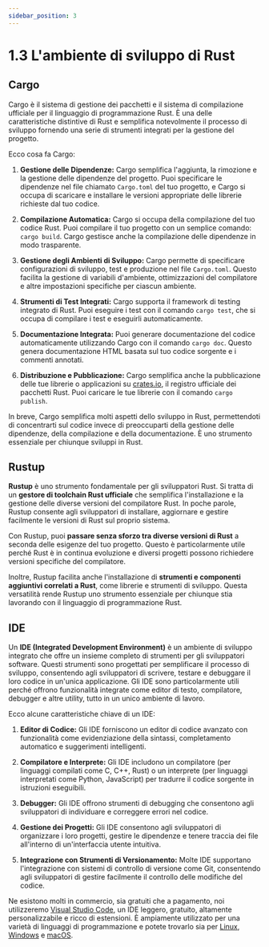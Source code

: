 ```yaml
---
sidebar_position: 3
---
```


# 1.3 L'ambiente di sviluppo di Rust
## Cargo
Cargo è il sistema di gestione dei pacchetti e il sistema di compilazione ufficiale per il linguaggio di programmazione Rust. È una delle caratteristiche distintive di Rust e semplifica notevolmente il processo di sviluppo fornendo una serie di strumenti integrati per la gestione del progetto.

Ecco cosa fa Cargo:

1. **Gestione delle Dipendenze:** Cargo semplifica l'aggiunta, la rimozione e la gestione delle dipendenze del progetto. Puoi specificare le dipendenze nel file chiamato `Cargo.toml` del tuo progetto, e Cargo si occupa di scaricare e installare le versioni appropriate delle librerie richieste dal tuo codice.

2. **Compilazione Automatica:** Cargo si occupa della compilazione del tuo codice Rust. Puoi compilare il tuo progetto con un semplice comando: `cargo build`. Cargo gestisce anche la compilazione delle dipendenze in modo trasparente.

3. **Gestione degli Ambienti di Sviluppo:** Cargo permette di specificare configurazioni di sviluppo, test e produzione nel file `Cargo.toml`. Questo facilita la gestione di variabili d'ambiente, ottimizzazioni del compilatore e altre impostazioni specifiche per ciascun ambiente.

4. **Strumenti di Test Integrati:** Cargo supporta il framework di testing integrato di Rust. Puoi eseguire i test con il comando `cargo test`, che si occupa di compilare i test e eseguirli automaticamente.

5. **Documentazione Integrata:** Puoi generare documentazione del codice automaticamente utilizzando Cargo con il comando `cargo doc`. Questo genera documentazione HTML basata sul tuo codice sorgente e i commenti annotati.

6. **Distribuzione e Pubblicazione:** Cargo semplifica anche la pubblicazione delle tue librerie o applicazioni su [crates.io](https://crates.io/), il registro ufficiale dei pacchetti Rust. Puoi caricare le tue librerie con il comando `cargo publish`.

In breve, Cargo semplifica molti aspetti dello sviluppo in Rust, permettendoti di concentrarti sul codice invece di preoccuparti della gestione delle dipendenze, della compilazione e della documentazione. È uno strumento essenziale per chiunque sviluppi in Rust.

## Rustup
**Rustup** è uno strumento fondamentale per gli sviluppatori Rust. Si tratta di un **gestore di toolchain Rust ufficiale** che semplifica l'installazione e la gestione delle diverse versioni del compilatore Rust. In poche parole, Rustup consente agli sviluppatori di installare, aggiornare e gestire facilmente le versioni di Rust sul proprio sistema.

Con Rustup, puoi **passare senza sforzo tra diverse versioni di Rust** a seconda delle esigenze del tuo progetto. Questo è particolarmente utile perché Rust è in continua evoluzione e diversi progetti possono richiedere versioni specifiche del compilatore.

Inoltre, Rustup facilita anche l'installazione di **strumenti e componenti aggiuntivi correlati a Rust**, come librerie e strumenti di sviluppo. Questa versatilità rende Rustup uno strumento essenziale per chiunque stia lavorando con il linguaggio di programmazione Rust.

## IDE
Un **IDE (Integrated Development Environment)** è un ambiente di sviluppo integrato che offre un insieme completo di strumenti per gli sviluppatori software. Questi strumenti sono progettati per semplificare il processo di sviluppo, consentendo agli sviluppatori di scrivere, testare e debuggare il loro codice in un'unica applicazione. Gli IDE sono particolarmente utili perché offrono funzionalità integrate come editor di testo, compilatore, debugger e altre utility, tutto in un unico ambiente di lavoro.

Ecco alcune caratteristiche chiave di un IDE:

1. **Editor di Codice:** Gli IDE forniscono un editor di codice avanzato con funzionalità come evidenziazione della sintassi, completamento automatico e suggerimenti intelligenti.

2. **Compilatore e Interprete:** Gli IDE includono un compilatore (per linguaggi compilati come C, C++, Rust) o un interprete (per linguaggi interpretati come Python, JavaScript) per tradurre il codice sorgente in istruzioni eseguibili.

3. **Debugger:** Gli IDE offrono strumenti di debugging che consentono agli sviluppatori di individuare e correggere errori nel codice.

4. **Gestione dei Progetti:** Gli IDE consentono agli sviluppatori di organizzare i loro progetti, gestire le dipendenze e tenere traccia dei file all'interno di un'interfaccia utente intuitiva.

5. **Integrazione con Strumenti di Versionamento:** Molte IDE supportano l'integrazione con sistemi di controllo di versione come Git, consentendo agli sviluppatori di gestire facilmente il controllo delle modifiche del codice.

Ne esistono molti in commercio, sia gratuiti che a pagamento, noi utilizzeremo [Visual Studio Code](https://code.visualstudio.com/), un IDE leggero, gratuito, altamente personalizzabile e ricco di estensioni. È ampiamente utilizzato per una varietà di linguaggi di programmazione e potete trovarlo sia per [Linux](https://code.visualstudio.com/Download), [Windows](https://code.visualstudio.com/Download) e [macOS](https://code.visualstudio.com/Download).